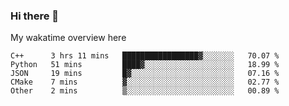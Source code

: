 ### Hi there 👋

<!--
**Jassy930/Jassy930** is a ✨ _special_ ✨ repository because its `README.md` (this file) appears on your GitHub profile.

Here are some ideas to get you started:

- 🔭 I’m currently working on ...
- 🌱 I’m currently learning ...
- 👯 I’m looking to collaborate on ...
- 🤔 I’m looking for help with ...
- 💬 Ask me about ...
- 📫 How to reach me: ...
- 😄 Pronouns: ...
- ⚡ Fun fact: ...
-->

My wakatime overview here
<!--START_SECTION:waka-->
```text
C++      3 hrs 11 mins   █████████████████▓░░░░░░░   70.07 % 
Python   51 mins         ████▓░░░░░░░░░░░░░░░░░░░░   18.99 % 
JSON     19 mins         █▓░░░░░░░░░░░░░░░░░░░░░░░   07.16 % 
CMake    7 mins          ▓░░░░░░░░░░░░░░░░░░░░░░░░   02.77 % 
Other    2 mins          ▒░░░░░░░░░░░░░░░░░░░░░░░░   00.89 % 
```
<!--END_SECTION:waka-->
